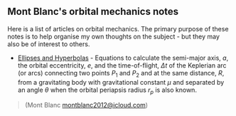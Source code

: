 ## Mont Blanc's orbital mechanics notes

Here is a list of articles on orbital mechanics.  The primary purpose of these notes is to help organise my own thoughts on the subject - but they may also be of interest to others.

* [Ellipses and Hyperbolas](ellipses1.html) - Equations to calculate the semi-major axis, $a$, the orbital eccentricity, $e$, and the time-of-flight, $\Delta t$ of the Keplerian arc (or arcs) connecting two points $P_1$ and $P_2$ and  at the same distance, $R$, from a gravitating body with gravitational constant $\mu$ and separated by an angle $\theta$ when the orbital periapsis radius $r_p$ is also known.

>(Mont Blanc montblanc2012@icloud.com)
